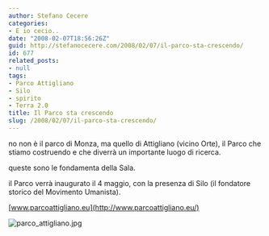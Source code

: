 ```yaml
---
author: Stefano Cecere
categories:
- E io cecio..
date: "2008-02-07T18:56:26Z"
guid: http://stefanocecere.com/2008/02/07/il-parco-sta-crescendo/
id: 677
related_posts:
- null
tags:
- Parco Attigliano
- Silo
- spirito
- Terra 2.0
title: Il Parco sta crescendo
slug: /2008/02/07/il-parco-sta-crescendo/
---
```


no non è il parco di Monza, ma quello di Attigliano (vicino Orte), il Parco che stiamo costruendo e che diverrà un importante luogo di ricerca.

queste sono le fondamenta della Sala.

il Parco verrà inaugurato il 4 maggio, con la presenza di Silo (il fondatore storico del Movimento Umanista).

[www.parcoattigliano.eu](http://www.parcoattigliano.eu/)

![parco_attigliano.jpg](http://stefanocecere.com/wp-content/uploads/sites/3/2008/02/parco_attigliano.jpg)